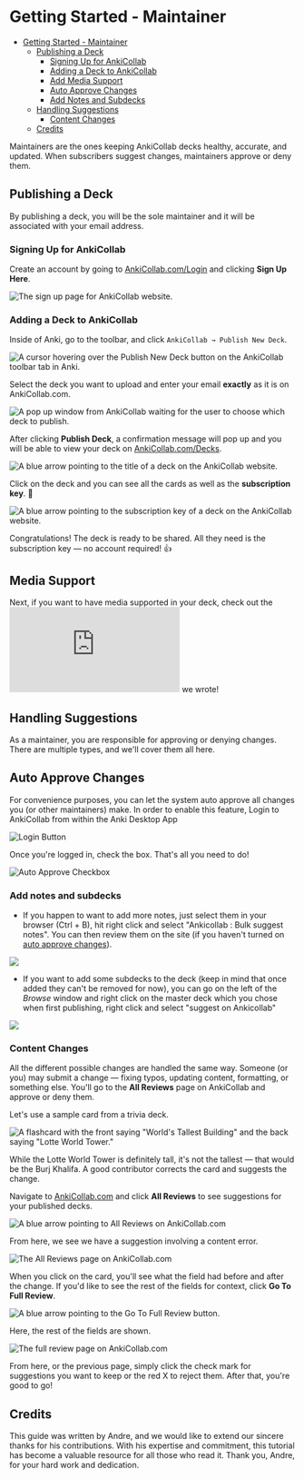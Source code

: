 # Getting Started - Maintainer

- [Getting Started - Maintainer](#getting-started---maintainer)
  - [Publishing a Deck](#publishing-a-deck)
    - [Signing Up for AnkiCollab](#signing-up-for-ankicollab)
    - [Adding a Deck to AnkiCollab](#adding-a-deck-to-ankicollab)
    - [Add Media Support](#media-support)
    - [Auto Approve Changes](#auto-approve-changes)
    - [Add Notes and Subdecks](#add-notes-and-subdecks)
  - [Handling Suggestions](#handling-suggestions)
    - [Content Changes](#content-changes)
  - [Credits](#credits)

Maintainers are the ones keeping AnkiCollab decks healthy, accurate, and updated. When subscribers suggest changes, maintainers approve or deny them.

## Publishing a Deck

By publishing a deck, you will be the sole maintainer and it will be associated with your email address.

### Signing Up for AnkiCollab

Create an account by going to [AnkiCollab.com/Login](https://www.ankicollab.com/login) and clicking **Sign Up Here**.

![The sign up page for AnkiCollab website.](https://i.imgur.com/z4I11Wm.png)

### Adding a Deck to AnkiCollab

Inside of Anki, go to the toolbar, and click `AnkiCollab → Publish New Deck`.

![A cursor hovering over the Publish New Deck button on the AnkiCollab toolbar tab in Anki.](https://i.imgur.com/jtIWABO.png)

Select the deck you want to upload and enter your email **exactly** as it is on AnkiCollab.com.

![A pop up window from AnkiCollab waiting for the user to choose which deck to publish.](https://i.imgur.com/Q8IaYmu.png)

After clicking **Publish Deck**, a confirmation message will pop up and you will be able to view your deck on [AnkiCollab.com/Decks](https://www.ankicollab.com/decks).

![A blue arrow pointing to the title of a deck on the AnkiCollab website.](https://i.imgur.com/9NjMnVf.png)

Click on the deck and you can see all the cards as well as the **subscription key**. 🔑

![A blue arrow pointing to the subscription key of a deck on the AnkiCollab website.](https://i.imgur.com/jDP2QuQ.png)

Congratulations! The deck is ready to be shared. All they need is the subscription key — no account required! 👍

## Media Support

Next, if you want to have media supported in your deck, check out the ![Google Drive Guide](https://github.com/CravingCrates/AnkiCollab-Plugin/blob/main/google_drive_guide.md#how-to-set-up-google-drive-with-ankicollab) we wrote!

## Handling Suggestions

As a maintainer, you are responsible for approving or denying changes. There are multiple types, and we'll cover them all here.

## Auto Approve Changes

For convenience purposes, you can let the system auto approve all changes you (or other maintainers) make. In order to enable this feature, Login to AnkiCollab from within the Anki Desktop App

![Login Button](https://i.imgur.com/Prl6Pqo.png)

Once you're logged in, check the box. That's all you need to do!

![Auto Approve Checkbox](https://i.imgur.com/IkRpkgi.png)

### Add notes and subdecks
- If you happen to want to add more notes, just select them in your browser (Ctrl + B), hit right click and select "Ankicollab : Bulk suggest notes". You can then review them on the site (if you haven't turned on [auto approve changes](#auto-approve-changes)).

![](https://i.imgur.com/tV2tOga.png)
- If you want to add some subdecks to the deck (keep in mind that once added they can't be removed for now), you can go on the left of the *Browse* window and right click on the master deck which you chose when first publishing, right click and select "suggest on Ankicollab"

![](https://i.imgur.com/zLCt3xV.png)

### Content Changes

All the different possible changes are handled the same way. Someone (or you) may submit a change — fixing typos, updating content, formatting, or something else. You'll go to the **All Reviews** page on AnkiCollab and approve or deny them.

Let's use a sample card from a trivia deck.

![A flashcard with the front saying "World's Tallest Building" and the back saying "Lotte World Tower."](https://i.imgur.com/JxQGgx5.png)

While the Lotte World Tower is definitely tall, it's not the tallest — that would be the Burj Khalifa. A good contributor corrects the card and suggests the change.

Navigate to [AnkiCollab.com](https://ankicollab.com/) and click **All Reviews** to see suggestions for your published decks.

![A blue arrow pointing to All Reviews on AnkiCollab.com](https://i.imgur.com/wTTUTpV.png)

From here, we see we have a suggestion involving a content error.

![The All Reviews page on AnkiCollab.com](https://i.imgur.com/hWeodp4.png)

When you click on the card, you'll see what the field had before and after the change. If you'd like to see the rest of the fields for context, click **Go To Full Review**.

![A blue arrow pointing to the Go To Full Review button.](https://i.imgur.com/hz45hrb.png)

Here, the rest of the fields are shown.

![The full review page on AnkiCollab.com](https://i.imgur.com/Ij62zmY.png)

From here, or the previous page, simply click the check mark for suggestions you want to keep or the red X to reject them. After that, you're good to go!

## Credits

This guide was written by Andre, and we would like to extend our sincere thanks for his contributions. With his expertise and commitment, this tutorial has become a valuable resource for all those who read it. Thank you, Andre, for your hard work and dedication.
